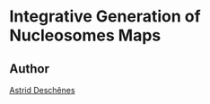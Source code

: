 Integrative Generation of Nucleosomes Maps
=====================


## Author ##

[Astrid Desch&ecirc;nes](http://ca.linkedin.com/in/astriddeschenes "Astrid Desch&ecirc;nes") 